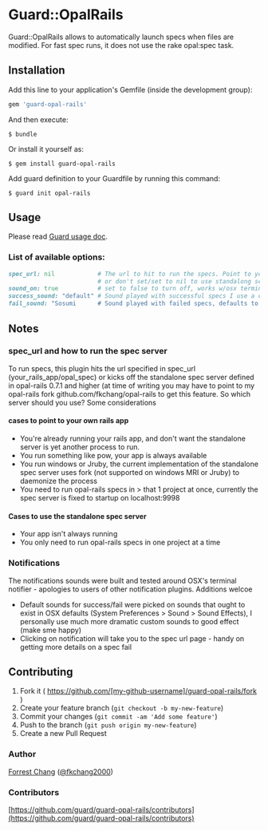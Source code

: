 # Guard::OpalRails


Guard::OpalRails allows to automatically launch specs when files are modified.  For fast spec runs, it does not use the rake opal:spec task.


## Installation

Add this line to your application's Gemfile (inside the development group):

```ruby
gem 'guard-opal-rails'
```

And then execute:

    $ bundle

Or install it yourself as:

    $ gem install guard-opal-rails

Add guard definition to your Guardfile by running this command:

```
$ guard init opal-rails
```

## Usage

Please read [Guard usage doc](https://github.com/guard/guard#readme).
### List of available options:

``` ruby
spec_url: nil            # The url to hit to run the specs. Point to your_rails_app/opal_spec
                         # or don't set/set to nil to use standalong server
sound_on: true           # set to false to turn off, works w/osx terminal-notifier
success_sound: "default" # Sound played with successful specs I use a custom applause sound
fail_sound: "Sosumi      # Sound played with failed specs, defaults to "Sosumi"

```

## Notes

### spec_url and how to run the spec server
To run specs, this plugin hits the url specified in spec_url (your_rails_app/opal_spec) or kicks off the standalone spec server defined in opal-rails 0.7.1 and higher (at time of writing you may have to point to my opal-rails fork github.com/fkchang/opal-rails to get this feature.  So which server should you use? Some considerations

#### cases to point to your own rails app

* You're already running your rails app, and don't want the standalone server is yet another process to run.
* You run something like pow, your app is always available
* You run windows or Jruby, the current implementation of the standalone spec server uses fork (not supported on windows MRI or Jruby) to daemonize the process
* You need to run opal-rails specs in > that 1 project at once, currently the spec server is fixed to startup on localhost:9998

#### Cases to use the standalone spec server
* Your app isn't always running
* You only need to run opal-rails specs in one project at a time

### Notifications

The notifications sounds were built and tested around OSX's terminal notifier - apologies to users of other notification plugins. Additions welcoe

* Default sounds for success/fail were picked on sounds that ought to exist in OSX defaults (System Preferences > Sound > Sound Effects), I personally use much more dramatic custom sounds to good effect (make sme happy)
* Clicking on notification will take you to the spec url page - handy on getting more details on a spec fail


## Contributing

1. Fork it ( https://github.com/[my-github-username]/guard-opal-rails/fork )
2. Create your feature branch (`git checkout -b my-new-feature`)
3. Commit your changes (`git commit -am 'Add some feature'`)
4. Push to the branch (`git push origin my-new-feature`)
5. Create a new Pull Request

### Author

[Forrest Chang](https://github.com/fkchang) ([@fkchang2000](https://twitter.com/fkchang2000))

### Contributors

[https://github.com/guard/guard-opal-rails/contributors](https://github.com/guard/guard-opal-rails/contributors)
